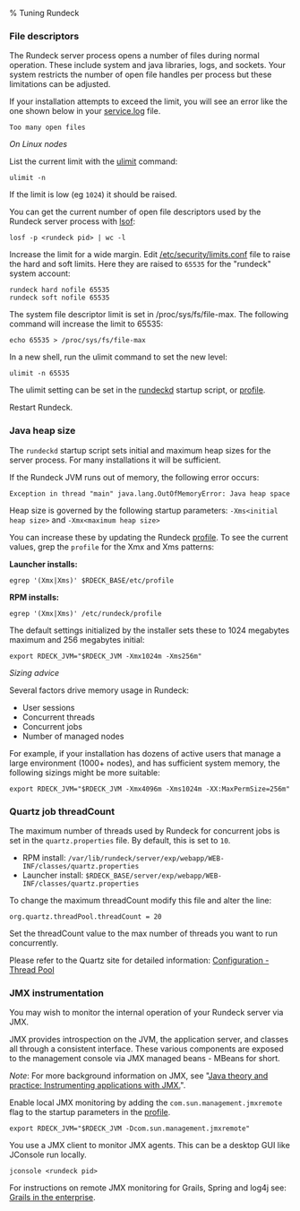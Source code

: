 % Tuning Rundeck

### File descriptors

The Rundeck server process opens a number of files during normal operation. These
include system and java libraries, logs, and sockets. 
Your system restricts the number of open file handles per process
but these limitations can be adjusted.

If your installation attempts to exceed the limit, you will see an error
like the one shown below in your [service.log](logs.html) file.

    Too many open files 


_On Linux nodes_

List the current limit with the [ulimit](http://ss64.com/bash/ulimit.html) command:

~~~~~ {.bash}
ulimit -n
~~~~~~

If the limit is low (eg ``1024``) it should be raised.

You can get the current number of open file descriptors used by the 
Rundeck server process with [lsof](http://linux.die.net/man/8/lsof):

~~~~~ {.bash}
losf -p <rundeck pid> | wc -l
~~~~~ 

Increase the limit for a wide margin. 
Edit [/etc/security/limits.conf](http://ss64.com/bash/limits.conf.html) file
to raise the hard and soft limits. Here they are raised to ``65535`` for 
the "rundeck" system account:

~~~~~ {.bash}
rundeck hard nofile 65535
rundeck soft nofile 65535
~~~~~ 


The system file descriptor limit is set in /proc/sys/fs/file-max. 
The following command will increase the limit to 65535:

~~~~~ {.bash}
echo 65535 > /proc/sys/fs/file-max
~~~~~ 

In a new shell, run the ulimit command to set the new level:

~~~~~ {.bash}
ulimit -n 65535
~~~~~ 

The ulimit setting can be set in the [rundeckd](#rundeckd) 
startup script, or [profile](configuration.html#profile).

Restart Rundeck.

### Java heap size

The ``rundeckd`` startup script sets initial and maximum heap sizes
for the server process. For many installations it will be sufficient.

If the Rundeck JVM runs out of memory, the following error occurs:

    Exception in thread "main" java.lang.OutOfMemoryError: Java heap space

Heap size is governed by the following startup parameters: 
``-Xms<initial heap size>`` and ``-Xmx<maximum heap size>``


You can increase these by updating the Rundeck [profile](configuration.html#profile). 
To see the current values, grep the ``profile`` for 
the Xmx and Xms patterns:

**Launcher installs:**

~~~~~ {.bash}
egrep '(Xmx|Xms)' $RDECK_BASE/etc/profile
~~~~~ 
   
**RPM installs:**

~~~~~ {.bash}
egrep '(Xmx|Xms)' /etc/rundeck/profile
~~~~~ 
   
The default settings initialized by the installer 
sets these to 1024 megabytes maximum
and 256 megabytes initial:

~~~~~ {.bash}
export RDECK_JVM="$RDECK_JVM -Xmx1024m -Xms256m"
~~~~~ 

_Sizing advice_

Several factors drive memory usage in Rundeck:

* User sessions
* Concurrent threads
* Concurrent jobs
* Number of managed nodes

For example, if your installation has dozens of active users 
that manage a large environment (1000+ nodes), and has
sufficient system memory, the following sizings might be more suitable:

~~~~~ {.bash}
export RDECK_JVM="$RDECK_JVM -Xmx4096m -Xms1024m -XX:MaxPermSize=256m"
~~~~~ 

### Quartz job threadCount

The maximum number of threads used by Rundeck for concurrent jobs 
is set in the ``quartz.properties`` file. By default, this is set to ``10``.

* RPM install: `/var/lib/rundeck/server/exp/webapp/WEB-INF/classes/quartz.properties`
* Launcher install: `$RDECK_BASE/server/exp/webapp/WEB-INF/classes/quartz.properties`

To change the maximum threadCount modify this file and alter the line:

    org.quartz.threadPool.threadCount = 20

Set the threadCount value to the max number of threads you want to run concurrently.

Please refer to the Quartz site for detailed information:
[Configuration - Thread Pool](http://www.quartz-scheduler.org/docs/1.x/configuration/ConfigThreadPool.html)

### JMX instrumentation

You may wish to monitor the internal operation of your Rundeck server via JMX.

JMX provides introspection on the JVM, the application server, 
and classes all through a consistent interface. 
These various components are exposed to the management console 
via JMX managed beans - MBeans for short.

_Note_: For more background information on JMX, see 
"[Java theory and practice: Instrumenting applications with JMX.](http://www.ibm.com/developerworks/library/j-jtp09196/)". 

Enable local JMX monitoring by adding the ``com.sun.management.jmxremote``
flag to the startup parameters in the [profile](configuration.html#profile).

~~~~~ {.bash}
export RDECK_JVM="$RDECK_JVM -Dcom.sun.management.jmxremote"
~~~~~ 

You use a JMX client to monitor JMX agents. 
This can be a desktop GUI like JConsole run locally.

    jconsole <rundeck pid>
    
For instructions on remote JMX monitoring for Grails, Spring and log4j see:
[Grails in the enterprise](http://public.dhe.ibm.com/software/dw/java/j-grails12168-pdf.pdf).
